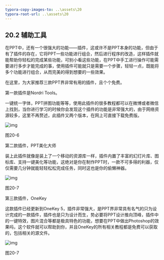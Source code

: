 ```yaml
---
typora-copy-images-to: ..\assets\20
typora-root-url: ..\assets\20
---
```


## **20.2**  **辅助工具**

在PPT中，还有一个很强大的功能——插件，这或许不是PPT本身的功能，但由于有了插件的存在，它将PPT一些功能进行组合，然后进行程序的改造，这样插件就能帮助你轻松的完成某些功能，可别小看这些功能，在PPT中手工进行操作可能需要进行多步才能完成的事，使用插件可能就只是需要一个步骤，轻轻一点，既能将多个功能进行组合，从而完美的得到想要的一些效果。

在这里，为大家推荐三款PPT界非常有用的插件，且个个免费。

第一款插件是Nordri Tools。

一键统一字体，PPT拼图功能等等，使用此插件的很多教程都可以在微博或者微信上找到，当你进行学习的时候你会发现这个插件的功能是非常强大的，由于网络资源较多，这里不再赘述，此插件又两个版本，在网上可直接下载免费版。

![img](/../../第二十章%20遥遥可期.files/image007.png)

图20-6

第二款插件，PPT美化大师

装上此插件就像是装上了一个移动的资源库一样，插件内置了丰富的幻灯片库、图标库、支持一键美化等功能，这绝对是你在制作PPT时，一款不可多得的利器，仅仅需要几分钟就能轻轻松松完成任务，同时这也是你的偷懒神器。

![img](/../../第二十章%20遥遥可期.files/image008.png)

图20-7

第三款插件，OneKey

这款插件已经更新到OneKey 5，插件非常强大，是PPT界非常具有名气的只为设计完成的一款插件，插件也是只为设计而生，势必要将PPT设计推向顶峰，插件中的一键特效，图片混合等都是极具特色的功能，想要在PPT中做出Photoshop的效果吗，这个软件就可以帮助到你，并且OneKey的所有相关教程都是免费可以获取的，包括相关的源文件。

![img](/../../第二十章%20遥遥可期.files/image009.png)

图20-7